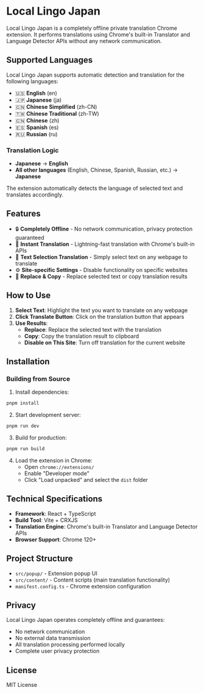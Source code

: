 # Local Lingo Japan

Local Lingo Japan is a completely offline private translation Chrome extension. It performs translations using Chrome's built-in Translator and Language Detector APIs without any network communication.

## Supported Languages

Local Lingo Japan supports automatic detection and translation for the following languages:
- 🇺🇸 **English** (en)
- 🇯🇵 **Japanese** (ja)
- 🇨🇳 **Chinese Simplified** (zh-CN)
- 🇹🇼 **Chinese Traditional** (zh-TW)
- 🇨🇳 **Chinese** (zh)
- 🇪🇸 **Spanish** (es)
- 🇷🇺 **Russian** (ru)

### Translation Logic
- **Japanese** → **English**
- **All other languages** (English, Chinese, Spanish, Russian, etc.) → **Japanese**

The extension automatically detects the language of selected text and translates accordingly.

## Features

- 🔒 **Completely Offline** - No network communication, privacy protection guaranteed
- 🚀 **Instant Translation** - Lightning-fast translation with Chrome's built-in APIs
- 📝 **Text Selection Translation** - Simply select text on any webpage to translate
- ⚙️ **Site-specific Settings** - Disable functionality on specific websites
- 🎯 **Replace & Copy** - Replace selected text or copy translation results

## How to Use

1. **Select Text**: Highlight the text you want to translate on any webpage
2. **Click Translate Button**: Click on the translation button that appears
3. **Use Results**: 
   - **Replace**: Replace the selected text with the translation
   - **Copy**: Copy the translation result to clipboard
   - **Disable on This Site**: Turn off translation for the current website

## Installation

### Building from Source

1. Install dependencies:
```bash
pnpm install
```

2. Start development server:
```bash
pnpm run dev
```

3. Build for production:
```bash
pnpm run build
```

4. Load the extension in Chrome:
   - Open `chrome://extensions/`
   - Enable "Developer mode"
   - Click "Load unpacked" and select the `dist` folder

## Technical Specifications

- **Framework**: React + TypeScript
- **Build Tool**: Vite + CRXJS
- **Translation Engine**: Chrome's built-in Translator and Language Detector APIs
- **Browser Support**: Chrome 120+

## Project Structure

- `src/popup/` - Extension popup UI
- `src/content/` - Content scripts (main translation functionality)
- `manifest.config.ts` - Chrome extension configuration

## Privacy

Local Lingo Japan operates completely offline and guarantees:
- No network communication
- No external data transmission
- All translation processing performed locally
- Complete user privacy protection

## License

MIT License

